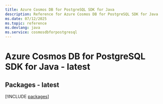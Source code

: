 ```yaml
---
title: Azure Cosmos DB for PostgreSQL SDK for Java
description: Reference for Azure Cosmos DB for PostgreSQL SDK for Java
ms.date: 07/12/2025
ms.topic: reference
ms.devlang: java
ms.service: cosmosdbforpostgresql
---
```

# Azure Cosmos DB for PostgreSQL SDK for Java - latest
## Packages - latest
[!INCLUDE [packages](cosmos-db-for-postgresql-index.md)]